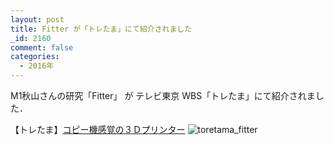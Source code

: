 ```yaml
---
layout: post
title: Fitter が「トレたま」にて紹介されました
_id: 2160
comment: false
categories:
  - 2016年
---
```


M1秋山さんの研究「Fitter」 が
テレビ東京 WBS「トレたま」にて紹介されました．

【トレたま】[コピー機感覚の３Ｄプリンター](http://www.tv-tokyo.co.jp/mv/wbs/trend_tamago/post_119100/)
![toretama_fitter](/wp-content/uploads/2016/10/20161003_wb_tt01_9.jpg)
